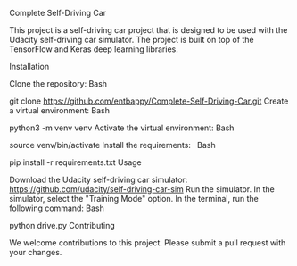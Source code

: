 Complete Self-Driving Car

This project is a self-driving car project that is designed to be used with the Udacity self-driving car simulator. The project is built on top of the TensorFlow and Keras deep learning libraries.

Installation

Clone the repository:
Bash

git clone https://github.com/entbappy/Complete-Self-Driving-Car.git
Create a virtual environment:
Bash

python3 -m venv venv
Activate the virtual environment:
Bash

source venv/bin/activate
Install the requirements:   
Bash

pip install -r requirements.txt
Usage

Download the Udacity self-driving car simulator: https://github.com/udacity/self-driving-car-sim
Run the simulator.
In the simulator, select the "Training Mode" option.
In the terminal, run the following command:
Bash

python drive.py
Contributing

We welcome contributions to this project. Please submit a pull request with your changes.

